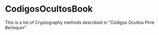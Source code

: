 # CodigosOcultosBook
This is a list of Cryptography methods described in "Códigos Ocultos Pirre Berloquin"
